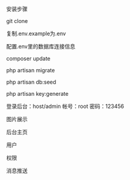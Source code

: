 安装步骤

git clone 

复制.env.example为.env

配置.env里的数据库连接信息

composer update

php artisan migrate

php artisan db:seed

php artisan key:generate

登录后台：host/admin   帐号：root  密码：123456

图片展示

后台主页 

用户 

权限 

消息推送 

